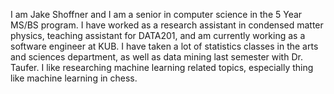 I am Jake Shoffner and I am a senior in computer science in the 5 Year MS/BS program. I have worked as a research assistant in condensed matter physics, teaching assistant for DATA201, and am currently working as a software engineer at KUB. I have taken a lot of statistics classes in the arts and sciences department, as well as data mining last semester with Dr. Taufer. I like researching machine learning related topics, especially thing like machine learning in chess.
